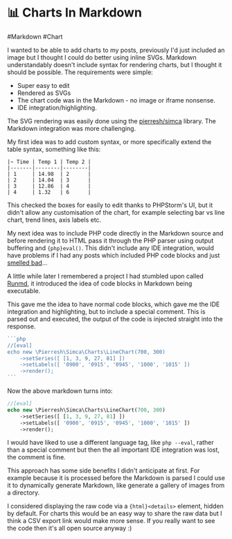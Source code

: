 # 📊 Charts In Markdown

#Markdown
#Chart

I wanted to be able to add charts to my posts, previously I'd just included an image but I thought I could do better
using inline SVGs. Markdown understandably doesn't include syntax for rendering charts, but I thought it should be possible.
The requirements were simple:

- Super easy to edit
- Rendered as SVGs
- The chart code was in the Markdown - no image or iframe nonsense.
- IDE integration/highlighting.

The SVG rendering was easily done using the [pierresh/simca](https://github.com/pierresh/simca) library. The Markdown
integration was more challenging.

My first idea was to add custom syntax, or more specifically extend the table syntax, something like this:

```
|~ Time | Temp 1 | Temp 2 |
|-------|--------|--------|
| 1     | 14.98  | 2      |
| 2     | 14.04  | 3      |
| 3     | 12.86  | 4      |
| 4     | 1.32   | 6      |
```

This checked the boxes for easily to edit thanks to PHPStorm's UI, but it didn't allow any customisation of the chart,
for example selecting bar vs line chart, trend lines, axis labels etc.

My next idea was to include PHP code directly in the Markdown source and before rendering it to HTML pass it through the
PHP parser using output buffering and `{php}eval()`. This didn't include any IDE integration, would have problems if I 
had any posts which included PHP code blocks and just [smelled bad](https://en.wikipedia.org/wiki/Code_smell)...

A little while later I remembered a project I had stumbled upon called [Runmd](https://github.com/broofa/runmd), it
introduced the idea of code blocks in Markdown being executable.

This gave me the idea to have normal code blocks, which gave me the IDE integration and highlighting, but to include a
special comment. This is parsed out and executed, the output of the code is injected straight into the response.

```php
```php
//​[eval]
echo new \Pierresh\Simca\Charts\LineChart(700, 300)
    ->setSeries([ [1, 3, 9, 27, 81] ])
    ->setLabels([ '0900', '0915', '0945', '1000', '1015' ])
    ->render();
​```
```

Now the above markdown turns into:

```php
//[eval]
echo new \Pierresh\Simca\Charts\LineChart(700, 300)
    ->setSeries([ [1, 3, 9, 27, 81] ])
    ->setLabels([ '0900', '0915', '0945', '1000', '1015' ])
    ->render();
```

I would have liked to use a different language tag, like `php --eval`, rather than a special comment but then the all
important IDE integration was lost, the comment is fine.

This approach has some side benefits I didn't anticipate at first. For example because it is processed before the
Markdown is parsed I could use it to dynamically generate Markdown, like generate a gallery of images from a directory.

I considered displaying the raw code via a `{html}<details>` element, hidden by default. For charts this would be
an easy way to share the raw data but I think a CSV export link would make more sense. If you really want to see the
code then it's all open source anyway :)
